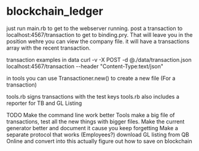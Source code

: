 # blockchain_ledger

just run main.rb to get to the webserver running. post a transaction to localhost:4567/transaction to get to binding.pry. That will leave you in the position wehre you can view the company file. it will have a transactions array with the recent transaction.

transaction examples in data
curl -v -X POST -d @./data/transaction.json localhost:4567/transaction --header "Content-Type:text/json"    

in tools you can use Transactioner.new() to create a new file (For a transaction)

tools.rb signs transactions with the test keys
tools.rb also includes a reporter for TB and GL Listing

TODO
Make the command line work better
Tools make a big file of transactions, test all the new things with bigger files. Make the current generator better and document it cause you keep forgetting
Make a separate protocol that works (Employees?)
download GL listing from QB Online and convert into this
actually figure out how to save on blockchain

